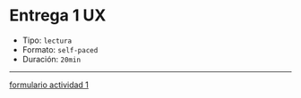 # Entrega 1 UX
 
- Tipo: `lectura`
- Formato: `self-paced`
- Duración: `20min`

***

[formulario actividad 1](https://laboratoria.typeform.com/to/F2dwDdMX?email=xxxxx&fname=xxxxx&city=xxxxx&flow=xxxxx&type=xxxxx&uid=xxxxx&cohortid=xxxxx&unitid=xxxxx&partid=xxxxx)
